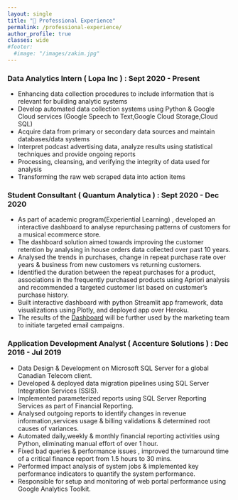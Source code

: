 ```yaml
---
layout: single
title: "🏢 Professional Experience"
permalink: /professional-experience/
author_profile: true
classes: wide
#footer:
  #image: "/images/zakim.jpg"
---
```



### Data Analytics Intern ( Lopa Inc ) : Sept 2020 - Present
-	Enhancing data collection procedures to include information that is relevant for building analytic systems <br>
- 	Develop automated data collection systems using Python & Google Cloud services (Google Speech to Text,Google Cloud Storage,Cloud SQL) <br>
- 	Acquire data from primary or secondary data sources and maintain databases/data systems <br>
-	Interpret podcast advertising data, analyze results using statistical techniques and provide ongoing reports <br>
-	Processing, cleansing, and verifying the integrity of data used for analysis <br>
- 	Transforming the raw web scraped data into action items <br>

### Student Consultant ( Quantum Analytica ) : Sept 2020 - Dec 2020
-	As part of academic program(Experiential Learning) , developed an interactive dashboard to analyse repurchasing patterns of customers for a musical ecommerce store. <br>
-	The dashboard solution aimed towards improving the customer retention by analysing in house orders data collected over past 10 years.<br>
-	Analysed the trends in purchases, change in repeat purchase rate over years & business from new customers vs returning customers. <br>
-	Identified the duration between the repeat purchases for a product, associations in the frequently purchased products using Apriori analysis and recommended a targeted customer list based on customer’s purchase history. <br>
-	Built interactive dashboard with python Streamlit app framework, data visualizations using Plotly, and deployed app over Heroku. <br>
-	The results of the <a href='https://acb-dashboard.herokuapp.com/'>Dashboard</a> will be further used by the marketing team to initiate targeted email campaigns.<br>
	
### Application Development Analyst ( Accenture Solutions ) : Dec 2016 - Jul 2019
-	Data Design & Development on Microsoft SQL Server for a global Canadian Telecom client. <br>
-	Developed & deployed data migration pipelines using SQL Server Integration Services (SSIS). <br>
-	Implemented parameterized reports using SQL Server Reporting Services as part of Financial Reporting.<br>
-	Analysed outgoing reports to identify changes in revenue information,services usage & billing validations & determined root causes of variances.<br>
-	Automated daily,weekly & monthly financial reporting activities using Python, eliminating manual effort of over 1 hour.<br>
-	Fixed bad queries & performance issues , improved the turnaround time of a critical finance report from 1.5 hours to 30 mins.<br>
-	Performed impact analysis of system jobs & implemented key performance indicators to quantify the system performance.<br>
-	Responsible for setup and monitoring of web portal performance using Google Analytics Toolkit.<br>


